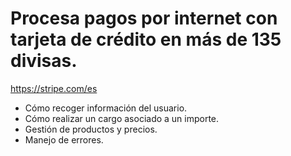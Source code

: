 # Procesa pagos por internet con tarjeta de crédito en más de 135 divisas.
https://stripe.com/es

- Cómo recoger información del usuario.
- Cómo realizar un cargo asociado a un importe.
- Gestión de productos y precios.
- Manejo de errores.
